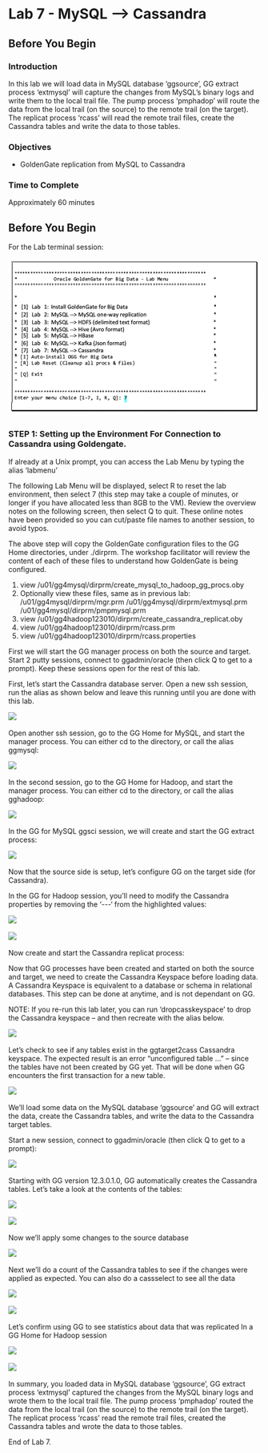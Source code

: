 # Lab 7 -  MySQL --> Cassandra

## Before You Begin

### Introduction
In this lab we will load data in MySQL database ‘ggsource’, GG extract process ‘extmysql’ will capture the changes from MySQL’s binary logs and write them to the local trail file. The pump process ‘pmphadop’ will route the data from the local trail (on the source) to the remote trail (on the target). The replicat
process ‘rcass’ will read the remote trail files, create the Cassandra tables and write the data to those tables.



### Objectives
- GoldenGate replication from MySQL to Cassandra

### Time to Complete
Approximately 60 minutes

## Before You Begin
For the Lab terminal session:

![](images/700/Lab7Menu.png)


### STEP 1: Setting up the Environment For Connection to Cassandra using Goldengate.
    
If already at a Unix prompt, you can access the Lab Menu by typing the alias ‘labmenu’

The following Lab Menu will be displayed, select R to reset the lab environment, then select 7 (this step may take a couple of minutes, or longer if you have allocated less than 8GB to the VM).
Review the overview notes on the following screen, then select Q to quit. These online notes have been provided so you can cut/paste file names to another session, to avoid typos.


The above step will copy the GoldenGate configuration files to the GG Home directories, under ./dirprm. The workshop facilitator will review the content of each of these files to understand how GoldenGate is being configured.

1)	view /u01/gg4mysql/dirprm/create_mysql_to_hadoop_gg_procs.oby
2)	Optionally view these files, same as in previous lab:
/u01/gg4mysql/dirprm/mgr.prm
/u01/gg4mysql/dirprm/extmysql.prm
/u01/gg4mysql/dirprm/pmpmysql.prm
3)	view /u01/gg4hadoop123010/dirprm/create_cassandra_replicat.oby
4)	view /u01/gg4hadoop123010/dirprm/rcass.prm
5)	view /u01/gg4hadoop123010/dirprm/rcass.properties

First we will start the GG manager process on both the source and target. Start 2 putty sessions, connect to ggadmin/oracle (then click Q to get to a prompt). Keep these sessions open for the rest of this lab.


First, let’s start the Cassandra database server. Open a new ssh session, run the alias as shown below and leave this running until you are done with this lab.


![](images/700/image7xx_1.png)

Open another ssh session, go to the GG Home for MySQL, and start the manager process. You can either cd to the directory, or call the alias ggmysql:

![](images/700/image7xx_1.png)

In the second session, go to the GG Home for Hadoop, and start the manager process. You can either cd to the directory, or call the alias gghadoop:

![](images/700/image7xx_1.png)

In the GG for MySQL ggsci session, we will create and start the GG extract process:

![](images/700/image7xx_1.png)

Now that the source side is setup, let’s configure GG on the target side (for Cassandra).

In the GG for Hadoop session, you’ll need to modify the Cassandra properties by removing the ‘---‘ from the highlighted values:

![](images/700/image7xx_1.png)

![](images/700/image7xx_1.png)

Now create and start the Cassandra replicat process:

Now that GG processes have been created and started on both the source and target, we need to create the Cassandra Keyspace before loading data. A Cassandra Keyspace is equivalent to a database or schema in relational databases. This step can be done at anytime, and is not dependant on GG.

NOTE: If you re-run this lab later, you can run ‘dropcasskeyspace’ to drop the Cassandra keyspace – and then recreate with the alias below.

![](images/700/image7xx_1.png)


Let’s check to see if any tables exist in the ggtarget2cass Cassandra keyspace. The expected result is an error “unconfigured table …” – since the tables have not been created by GG yet. That will be done when GG encounters the first transaction for a new table.

![](images/700/image7xx_1.png)

We’ll load some data on the MySQL database ‘ggsource’ and GG will extract the data, create the Cassandra tables, and write the data to the Cassandra target tables.

Start a new session, connect to ggadmin/oracle (then click Q to get to a prompt):


![](images/700/image7xx_1.png)

Starting with GG version 12.3.0.1.0, GG automatically creates the Cassandra tables. Let’s take a look at the contents of the tables:


![](images/700/image7xx_1.png)

![](images/700/image7xx_1.png)

Now we’ll apply some changes to the source database

![](images/700/image7xx_1.png)

Next we’ll do a count of the Cassandra tables to see if the changes were applied as expected. You can also do a cassselect to see all the data

![](images/700/image7xx_1.png)

![](images/700/image7xx_1.png)

Let’s confirm using GG to see statistics about data that was replicated In a GG Home for Hadoop session


![](images/700/image7xx_1.png)

![](images/700/image7xx_1.png)

In summary, you loaded data in MySQL database ‘ggsource’, GG extract process ‘extmysql’ captured the changes from the MySQL binary logs and wrote them to the local trail file. The pump process
‘pmphadop’ routed the data from the local trail (on the source) to the remote trail (on the target). The replicat process ‘rcass’ read the remote trail files, created the Cassandra tables and wrote the data to those tables.

End of Lab 7.
